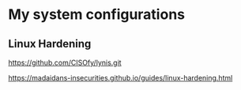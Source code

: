 # My system configurations

## Linux Hardening

https://github.com/CISOfy/lynis.git

https://madaidans-insecurities.github.io/guides/linux-hardening.html

